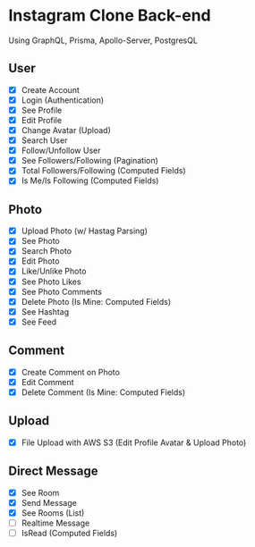 # Instagram Clone Back-end

Using GraphQL, Prisma, Apollo-Server, PostgresQL

## User

- [x] Create Account
- [x] Login (Authentication)
- [x] See Profile
- [x] Edit Profile
- [x] Change Avatar (Upload)
- [x] Search User
- [x] Follow/Unfollow User
- [x] See Followers/Following (Pagination)
- [x] Total Followers/Following (Computed Fields)
- [x] Is Me/Is Following (Computed Fields)

## Photo

- [x] Upload Photo (w/ Hastag Parsing)
- [x] See Photo
- [x] Search Photo
- [x] Edit Photo
- [x] Like/Unlike Photo
- [x] See Photo Likes
- [x] See Photo Comments
- [x] Delete Photo (Is Mine: Computed Fields)
- [x] See Hashtag
- [x] See Feed

## Comment

- [x] Create Comment on Photo
- [x] Edit Comment
- [x] Delete Comment (Is Mine: Computed Fields)

## Upload

- [x] File Upload with AWS S3 (Edit Profile Avatar & Upload Photo)

## Direct Message

- [x] See Room
- [x] Send Message
- [x] See Rooms (List)
- [ ] Realtime Message
- [ ] IsRead (Computed Fields)
